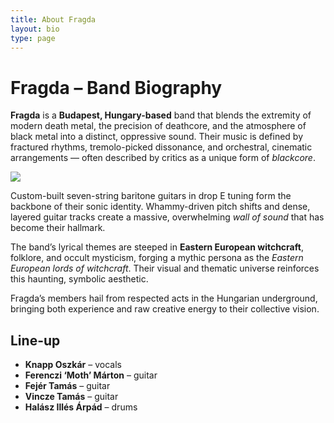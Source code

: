 ```yaml
---
title: About Fragda
layout: bio
type: page
---
```

# Fragda – Band Biography

**Fragda** is a **Budapest, Hungary-based** band that blends the extremity of modern death metal, the precision of deathcore, and the atmosphere of black metal into a distinct, oppressive sound. Their music is defined by fractured rhythms, tremolo-picked dissonance, and orchestral, cinematic arrangements — often described by critics as a unique form of *blackcore*.

![](/images/uploads/2v9a6639-enhanced-nr.jpg)

Custom-built seven-string baritone guitars in drop E tuning form the backbone of their sonic identity. Whammy-driven pitch shifts and dense, layered guitar tracks create a massive, overwhelming *wall of sound* that has become their hallmark.

The band’s lyrical themes are steeped in **Eastern European witchcraft**, folklore, and occult mysticism, forging a mythic persona as the *Eastern European lords of witchcraft*. Their visual and thematic universe reinforces this haunting, symbolic aesthetic.

Fragda’s members hail from respected acts in the Hungarian underground, bringing both experience and raw creative energy to their collective vision.

## Line-up

* **Knapp Oszkár** – vocals  
* **Ferenczi ‘Moth’ Márton** – guitar  
* **Fejér Tamás** – guitar  
* **Vincze Tamás** – guitar  
* **Halász Illés Árpád** – drums
